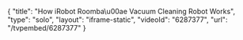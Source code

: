 {
    "title": "How iRobot Roomba\u00ae Vacuum Cleaning Robot Works",
    "type": "solo",
    "layout": "iframe-static",
    "videoId": "6287377",
    "url": "\/tvpembed\/6287377"
}